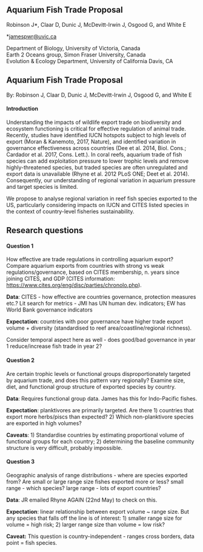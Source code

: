 
## Aquarium Fish Trade Proposal 

Robinson J*, Claar D, Dunic J, McDevitt-Irwin J, Osgood G, and White E  

*jamespwr@uvic.ca

Department of Biology, University of Victoria, Canada  
Earth 2 Oceans group, Simon Fraser University, Canada  
Evolution & Ecology Department, University of California Davis, CA  

## Aquarium Fish Trade Proposal
By: Robinson J, Claar D, Dunic J, McDevitt-Irwin J, Osgood G, and White E  



#### Introduction  

Understanding the impacts of wildlife export trade on biodiversity and ecosystem functioning is critical for effective regulation of animal trade. Recently, studies have identified IUCN hotspots subject to high levels of export (Moran & Kanemoto, 2017, Nature), and identified variation in  governance effectiveness across countries (Dee et al. 2014, Biol. Cons.; Cardador et al. 2017, Cons. Lett.). In coral reefs, aquarium trade of fish species can add exploitation pressure to lower trophic levels and remove highly-threatened species, but traded species are often unregulated and export data is unavailable (Rhyne et al. 2012 PLoS ONE; Deet et al. 2014). Consequently, our understanding of regional variation in aquarium pressure and target species is limited.

We propose to analyse regional variation in reef fish species exported to the US, particularly considering impacts on IUCN and CITES listed species in the context of country-level fisheries sustainability.

## Research questions  

#### Question 1
How effective are trade regulations in controlling aquarium export? Compare aquarium exports from countries with strong vs weak regulations/governance, based on CITES membership, n. years since joining CITES, and GDP (CITES information: https://www.cites.org/eng/disc/parties/chronolo.php).

**Data**: CITES - how effective are countries governance, protection measures etc.? Lit search for metrics - JMI has UN human dev. indicators; EW has World Bank governance indicators

**Expectation**: countries with poor governance have higher trade export volume + diversity (standardised to reef area/coastline/regional richness). 

Consider temporal aspect here as well - does good/bad governance in year 1 reduce/increase fish trade in year 2?

#### Question 2

Are certain trophic levels or functional groups disproportionately targeted by aquarium trade, and does this pattern vary regionally? Examine size, diet, and functional group structure of exported species by country. 

**Data**: Requires functional group data. James has this for Indo-Pacific fishes.

**Expectation**: planktivores are primarily targeted. Are there 1) countries that export more herbs/piscs than expected? 2) Which non-planktivore species are exported in high volumes? 

**Caveats**: 1) Standardise countries by estimating proportional volume of functional groups for each country; 2) determining the baseline community structure is very difficult, probably impossible.

#### Question 3

Geographic analysis of range distributions - where are species exported from? Are small or large range size fishes exported more or less? small range - which species? large range - lots of export countries?

**Data**: JR emailed Rhyne AGAIN (22nd May) to check on this.

**Expectation**: linear relationship between export volume ~ range size. But any species that falls off the line is of interest: 1) smaller range size for volume = high risk; 2) larger range size than volume = low risk?

**Caveat:** This question is country-independent - ranges cross borders, data point = fish species.



